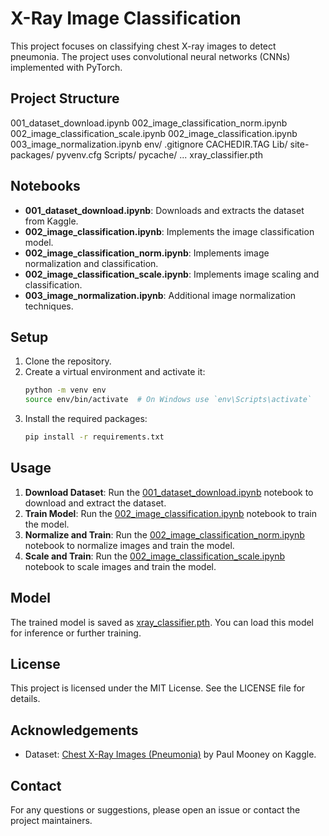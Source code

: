 # X-Ray Image Classification

This project focuses on classifying chest X-ray images to detect pneumonia. The project uses convolutional neural networks (CNNs) implemented with PyTorch.

## Project Structure
001_dataset_download.ipynb 002_image_classification_norm.ipynb 002_image_classification_scale.ipynb 002_image_classification.ipynb 003_image_normalization.ipynb env/ .gitignore CACHEDIR.TAG Lib/ site-packages/ pyvenv.cfg Scripts/ pycache/ ... xray_classifier.pth


## Notebooks

- **001_dataset_download.ipynb**: Downloads and extracts the dataset from Kaggle.
- **002_image_classification.ipynb**: Implements the image classification model.
- **002_image_classification_norm.ipynb**: Implements image normalization and classification.
- **002_image_classification_scale.ipynb**: Implements image scaling and classification.
- **003_image_normalization.ipynb**: Additional image normalization techniques.

## Setup

1. Clone the repository.
2. Create a virtual environment and activate it:
    ```sh
    python -m venv env
    source env/bin/activate  # On Windows use `env\Scripts\activate`
    ```
3. Install the required packages:
    ```sh
    pip install -r requirements.txt
    ```

## Usage

1. **Download Dataset**: Run the [001_dataset_download.ipynb](http://_vscodecontentref_/6) notebook to download and extract the dataset.
2. **Train Model**: Run the [002_image_classification.ipynb](http://_vscodecontentref_/7) notebook to train the model.
3. **Normalize and Train**: Run the [002_image_classification_norm.ipynb](http://_vscodecontentref_/8) notebook to normalize images and train the model.
4. **Scale and Train**: Run the [002_image_classification_scale.ipynb](http://_vscodecontentref_/9) notebook to scale images and train the model.

## Model

The trained model is saved as [xray_classifier.pth](http://_vscodecontentref_/10). You can load this model for inference or further training.

## License

This project is licensed under the MIT License. See the LICENSE file for details.

## Acknowledgements

- Dataset: [Chest X-Ray Images (Pneumonia)](https://www.kaggle.com/paultimothymooney/chest-xray-pneumonia) by Paul Mooney on Kaggle.

## Contact

For any questions or suggestions, please open an issue or contact the project maintainers.